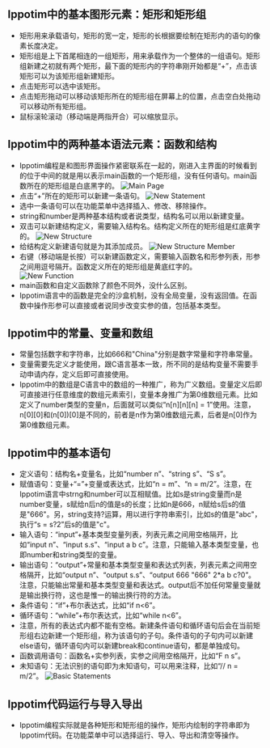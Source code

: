 ## Ippotim中的基本图形元素：矩形和矩形组
* 矩形用来承载语句，矩形的宽一定，矩形的长根据要绘制在矩形内的语句的像素长度决定。
* 矩形组是上下首尾相连的一组矩形，用来承载作为一个整体的一组语句。矩形组新建之初就有两个矩形，最下面的矩形内的字符串刚开始都是“+”，点击该矩形可以为该矩形组新建矩形。
* 点击矩形可以选中该矩形。
* 点击矩形拖动可以移动该矩形所在的矩形组在屏幕上的位置，点击空白处拖动可以移动所有矩形组。
* 鼠标滚轮滚动（移动端是两指开合）可以缩放显示。
## Ippotim中的两种基本语法元素：函数和结构
* Ippotim编程是和图形界面操作紧密联系在一起的，刚进入主界面的时候看到的位于中间的就是用以表示main函数的一个矩形组，没有任何语句。main函数所在的矩形组是白底黑字的。
![Main Page](Main&#32;Page.png)
* 点击“+”所在的矩形可以新建一条语句。
![New Statement](New&#32;Statement.png)
* 选中一条语句可以在功能菜单中选择插入、修改、移除操作。
* string和number是两种基本结构或者说类型，结构名可以用以新建变量。
* 双击可以新建结构定义，需要输入结构名。结构定义所在的矩形组是红底黄字的。
![New Structure](New&#32;Structure.png)
* 给结构定义新建语句就是为其添加成员。
![New Structure Member](New&#32;Structure&#32;Member.png)
* 右键（移动端是长按）可以新建函数定义，需要输入函数名和形参列表，形参之间用逗号隔开。函数定义所在的矩形组是黄底红字的。<br/>
![New Function](New&#32;Function.png)
* main函数和自定义函数除了颜色不同外，没什么区别。
* Ippotim语言中的函数是完全的沙盒机制，没有全局变量，没有返回值。在函数中操作形参可以直接或者说同步改变实参的值，包括基本类型。
## Ippotim中的常量、变量和数组
* 常量包括数字和字符串，比如666和"China"分别是数字常量和字符串常量。
* 变量需要先定义才能使用，跟C语言基本一致，所不同的是结构变量不需要手动申请内存，定义后即可直接使用。
* Ippotim中的数组是C语言中的数组的一种推广，称为广义数组。变量定义后即可直接进行任意维度的数组元素索引，变量本身推广为第0维数组元素。比如定义了number类型的变量n，后面就可以类似“n[n][n][n] = 1”使用。注意，n[0][0]和(n[0])[0]是不同的，前者是n作为第0维数组元素，后者是n[0]作为第0维数组元素。
## Ippotim中的基本语句
* 定义语句：结构名+变量名，比如“number n”、“string s”、“S s”。
* 赋值语句：变量+“=”+变量或表达式，比如“n = m”、“n = m/2”。注意，在Ippotim语言中strng和number可以互相赋值。比如s是string变量而n是number变量，s赋给n后n的值是s的长度；比如n是666，n赋给s后s的值是"666"。另，string支持?运算，用以进行字符串索引，比如s的值是"abc"，执行“s = s?2”后s的值是"c"。
* 输入语句：“input”+基本类型变量列表，列表元素之间用空格隔开，比如“input n”、“input s.s”、“input a b c”。注意，只能输入基本类型变量，也即number和string类型的变量。
* 输出语句：“output”+常量和基本类型变量和表达式列表，列表元素之间用空格隔开，比如“output n”、“output s.s”、“output 666 "666" 2*a b c?0”。注意，只能输出常量和基本类型变量和表达式。output后不加任何常量变量就是输出换行符，这也是惟一的输出换行符的方法。
* 条件语句：“if”+布尔表达式，比如“if n<6”。
* 循环语句：“while”+布尔表达式，比如“while n<6”。
* 注意，所有的表达式内都不能有空格。新建条件语句和循环语句后会在当前矩形组右边新建一个矩形组，称为该语句的子句。条件语句的子句内可以新建else语句，循环语句内可以新建break和continue语句，都是单独成句。
* 函数调用语句：函数名+实参列表，实参之间用空格隔开，比如“F n s”。
* 未知语句：无法识别的语句即为未知语句，可以用来注释，比如“// n = m/2”。
![Basic Statements](Basic&#32;Statements.png)
## Ippotim代码运行与导入导出
* Ippotim编程实际就是各种矩形和矩形组的操作，矩形内绘制的字符串即为Ippotim代码。在功能菜单中可以选择运行、导入、导出和清空等操作。

